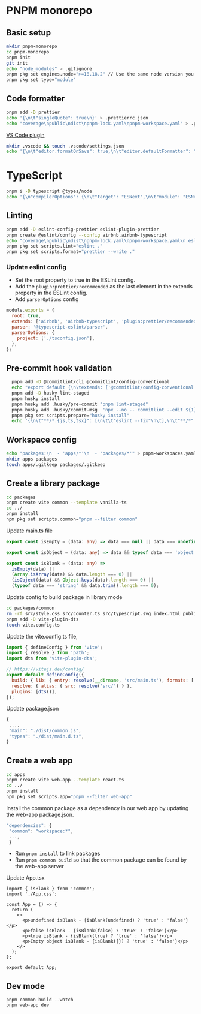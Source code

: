 # PNPM monorepo

## Basic setup

```sh
mkdir pnpm-monorepo
cd pnpm-monorepo
pnpm init
git init
echo "node_modules" > .gitignore
pnpm pkg set engines.node=">=18.18.2" // Use the same node version you installed
pnpm pkg set type="module"
```

## Code formatter

```sh
pnpm add -D prettier
echo '{\n\t"singleQuote": true\n}' > .prettierrc.json
echo "coverage\npublic\ndist\npnpm-lock.yaml\npnpm-workspace.yaml" > .prettierignore
```

[VS Code plugin](https://marketplace.visualstudio.com/items?itemName=esbenp.prettier-vscode)

```sh
mkdir .vscode && touch .vscode/settings.json
echo '{\n\t"editor.formatOnSave": true,\n\t"editor.defaultFormatter": "esbenp.prettier-vscode"\n}' > .vscode/settings.json
```

# TypeScript

```sh
pnpm i -D typescript @types/node
echo '{\n"compilerOptions": {\n\t"target": "ESNext",\n\t"module": "ESNext",\n\t"strict": true,\n\t"esModuleInterop": true,\n\t"skipLibCheck": true,\n\t"forceConsistentCasingInFileNames": true\n\t}\n}' > tsconfig.json
```

## Linting

```sh
pnpm add -D eslint-config-prettier eslint-plugin-prettier
pnpm create @eslint/config --config airbnb,airbnb-typescript
echo "coverage\npublic\ndist\npnpm-lock.yaml\npnpm-workspace.yaml\n.eslintrc.cjs\ncommitlint.config.js" > .eslintignore
pnpm pkg set scripts.lint="eslint ."
pnpm pkg set scripts.format="prettier --write ."
```

### Update eslint config

- Set the root property to true in the ESLint config.
- Add the `plugin:prettier/recommended` as the last element in the extends property in the ESLint config.
- Add `parserOptions` config

```js
module.exports = {
  root: true,
  extends: ['airbnb', 'airbnb-typescript', 'plugin:prettier/recommended'],
  parser: '@typescript-eslint/parser',
  parserOptions: {
    project: ['./tsconfig.json'],
  },
};
```

## Pre-commit hook validation

```sh
  pnpm add -D @commitlint/cli @commitlint/config-conventional
  echo "export default {\n\textends: ['@commitlint/config-conventional']\n};" > commitlint.config.js
  pnpm add -D husky lint-staged
  pnpm husky install
  pnpm husky add .husky/pre-commit "pnpm lint-staged"
  pnpm husky add .husky/commit-msg  'npx --no -- commitlint --edit ${1}'
  pnpm pkg set scripts.prepare="husky install"
  echo '{\n\t"**/*.{js,ts,tsx}": [\n\t\t"eslint --fix"\n\t],\n\t"**/*": "prettier --write --ignore-unknown"\n}' > .lintstagedrc
```

## Workspace config

```sh
echo "packages:\n  - 'apps/*'\n  - 'packages/*'" > pnpm-workspaces.yaml
mkdir apps packages
touch apps/.gitkeep packages/.gitkeep
```

## Create a library package

```sh
cd packages
pnpm create vite common --template vanilla-ts
cd ../
pnpm install
npm pkg set scripts.common="pnpm --filter common"
```

Update main.ts file

```ts
export const isEmpty = (data: any) => data === null || data === undefined;

export const isObject = (data: any) => data && typeof data === 'object';

export const isBlank = (data: any) =>
  isEmpty(data) ||
  (Array.isArray(data) && data.length === 0) ||
  (isObject(data) && Object.keys(data).length === 0) ||
  (typeof data === 'string' && data.trim().length === 0);
```

Update config to build package in library mode

```sh
cd packages/common
rm -rf src/style.css src/counter.ts src/typescript.svg index.html public
pnpm add -D vite-plugin-dts
touch vite.config.ts
```

Update the vite.config.ts file,

```js
import { defineConfig } from 'vite';
import { resolve } from 'path';
import dts from 'vite-plugin-dts';

// https://vitejs.dev/config/
export default defineConfig({
  build: { lib: { entry: resolve(__dirname, 'src/main.ts'), formats: ['es'] } },
  resolve: { alias: { src: resolve('src/') } },
  plugins: [dts()],
});
```

Update package.json

```js
{
 ...,
 "main": "./dist/common.js",
 "types": "./dist/main.d.ts",
}
```

## Create a web app

```sh
cd apps
pnpm create vite web-app --template react-ts
cd ../
pnpm install
npm pkg set scripts.app="pnpm --filter web-app"
```

Install the common package as a dependency in our web app by updating the web-app package.json.

```js
"dependencies": {
 "common": "workspace:*",
 ...,
 }
```

- Run `pnpm install` to link packages
- Run `pnpm common build` so that the common package can be found by the web-app server

Update App.tsx

```tsx
import { isBlank } from 'common';
import './App.css';

const App = () => {
  return (
    <>
      <p>undefined isBlank - {isBlank(undefined) ? 'true' : 'false'}</p>
      <p>false isBlank - {isBlank(false) ? 'true' : 'false'}</p>
      <p>true isBlank - {isBlank(true) ? 'true' : 'false'}</p>
      <p>Empty object isBlank - {isBlank({}) ? 'true' : 'false'}</p>
    </>
  );
};

export default App;
```

## Dev mode

```
pnpm common build --watch
pnpm web-app dev
```
